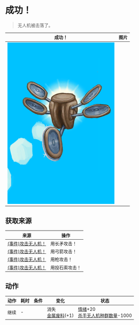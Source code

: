 # 成功！  
> 无人机被击落了。  
  
  成功！  |   图片   
 ----  |  ----:   
   |  ![](Sprite/Drone.png)   
  
## 获取来源  
来源  |  操作  
----  |  ----  
[(事件)攻击无人机！](Event_DroneFight.md)  |  用长矛攻击！  
[(事件)攻击无人机！](Event_DroneFight.md)  |  用弓箭攻击！  
[(事件)攻击无人机！](Event_DroneFight.md)  |  用枪攻击！  
[(事件)攻击无人机！](Event_DroneFight.md)  |  用投石索攻击！  
## 动作  
动作  |  耗时  |  条件  |  变化  |  状态  
----  |  ----  |  ----  |  ----  |  ----  
继续<br>  |  -  |    |  消失<br>[金属废料](MetalScrap.md)(+1)<br>  |  [情绪](Morale.md)+20<br>[杀手无人机种群数量](Pop_Drone.md)-1000  
